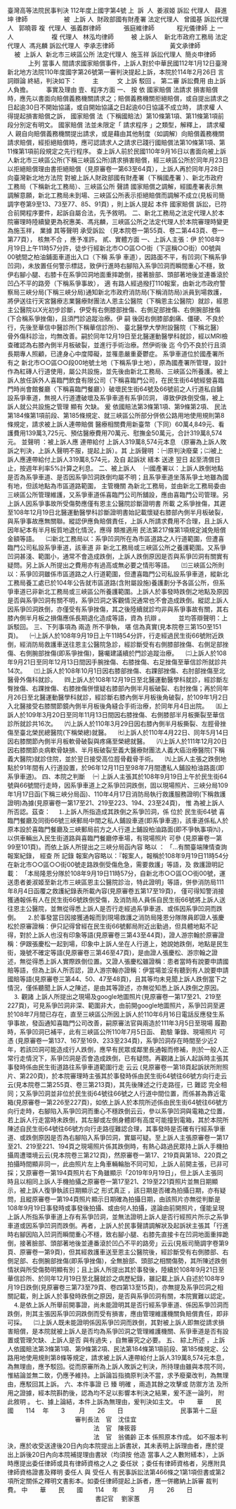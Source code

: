 臺灣高等法院民事判決
112年度上國字第4號
上  訴  人  姜淑姬
訴訟
代理人
  薛進坤
律師
                    
被  
上訴
人  財政部國有財產署
法定代理人
  曾國基
訴訟代理人
  郭曉蓉
複  代理人  張義群律師
            張庭維律師
            程光儀律師
上 一  人                      
複 代理人   林泓均律師         
被 
上訴人
   新北市政府工務局
法定代理人  馮兆麟
訴訟代理人  李承志律師                    
            黃文承律師                    
被  上訴人  新北市三峽區公所
法定代理人  施玉祥
訴訟代理人  簡炎申律師                    
上列
當事人
間請求國家賠償事件，上訴人對於中華民國112年1月12日臺灣新北地方法院110年度國字第26號第一審判決提起上訴，本院於114年2月26日
言詞辯論
終結，判決如下：
　　
主　　　文
上訴
駁回
。
第二審
訴訟費用
由上訴人負擔。
　　事實及理由
壹、程序方面
一、
按
依
國家賠償
法請求
損害賠償
時，應先以書面向賠償義務機關請求之；賠償義務機關拒絕賠償，或自提出請求之日起逾30日不開始協議，或自開始協議之日起逾60日協議不成立時，
請求權
人得提起損害賠償之訴，
國家賠償
法（下稱國賠法）第10條第1項、第11條第1項前段分別定有明文。
國家賠償
法並未限定「
請求程序
」之類型，解釋上，
請求權人
親自向賠償義務機關提出請求，或是藉由其他制度（如調解）向賠償義務機關請求賠償，經拒絕賠償時，應可認請求人之請求已踐行國賠償法第10條第1項、第11條第1項前段規定之先行程序。
查上訴人前於民國110年9月16日以書面向被上訴人新北市三峽區公所(下稱三峽區公所)請求損害賠償，經三峽區公所於同年月23日以拒絕賠償理由書拒絕賠償（見原審卷一第63至64頁），上訴人再於同年月28日向臺灣新北地方法院
對被上訴人財政部國有財產署（下稱國產署
）、新北市政府工務局（下稱新北工務局）、三峽區公所
聲請
國家賠償之調解，經國產署表示無調解意願，新北工務局未到場、三峽區公所表示拒絕賠償而調解不成立(見板司簡調字卷第9至13、73至77、85、91頁)
，則上訴人提起
本件
國家賠償
訴訟，已符合前開程序要件，起訴自屬合法，先予敘明。
二、新北工務局之法定代理人於本院審理時陸續變更為祝惠美、馮兆麟，三峽區公所之法定代理人於本院審理時變更為施玉祥，
業據
其等聲明
承受訴訟
（見本院卷一第55頁、卷二第443頁、卷一第77頁），
核無不合
，應予准許。
貳、實體方面
一、上訴人主張：伊
於108年9月19日上午11時57分許，徒步行經新北市○○區○○街（下逕稱○○街）00號與00號間之柏油鋪面車道出入口（下稱
系爭
車道），因路面不平，有凹洞(下稱系爭凹洞)，未放置任何警示標誌，致伊行進時右腳陷入系爭凹洞而瞬間重心不穩，致伊右腳小腿、右膝卡在系爭凹洞地面重摔跪倒，接著臉部、頭部著地後並連番滾於凹凸不平的路旁（下稱系爭事故），
適
有路人經過撥打110報案，由新北市政府警察局三峽分局(下稱三峽分局)通知新北市政府消防局(下稱消防局)派員到場救護，
將伊送往行天宮醫療志業醫療財團法人恩主公醫院（下稱恩主公醫院）就診，經恩主公醫院以X光初步診斷，伊受有右側膝部挫傷、右側足部挫傷、右側腕部挫傷(下合稱系爭挫傷)，且須門診追蹤治療。伊
嗣
後因右側膝部劇痛、僵硬、不良於行，先後至華信中醫診所(下稱華信診所)、
臺北醫學大學附設醫院（下稱北醫）骨外傷科診治，均無改善。嗣於同年12月19日至北醫運動醫學科就診，經以MRI檢查確認為右膝內側半月板破裂，並進行手術治療。然伊術後
迄
今仍不良於行且須長期專人照顧，已達身心中度障礙，並罹患嚴重憂鬱症。
系爭車道位於國產署所有之
新北市○○區○○段00地號土地（下稱系爭土地），原為國產署所管理，設計作為紅磚人行道使用，屬公共設施，並先後由新北工務局、三峽區公所養護。被上訴人放任訴外人喜臨門飲食有限公司（下稱喜臨門公司，在民生街64號經營喜臨門時尚會館餐廳〈下稱喜臨門餐廳〉）破壞民生街64號及66號前之人行道私自鋪設系爭車道，無視人行道遭破壞及系爭車道有系爭凹洞，
導致伊跌倒受傷，被上訴人就公共設施之管理
顯有
欠缺。
爰
依國賠法第3條第1項、第9條第2項、
民法
第184條第1項前段、第185條規定、就三峽區公所部分併依公路用地使用規則第8條規定，請求被上訴人連帶賠償
醫療相關費用新臺幣（下同）60萬4,849元、看護費用139萬3,725元、預估醫療費用70萬元、慰撫金50萬元，合計319萬8,574元。
並聲明
：被上訴人應
連帶給付
上訴人319萬8,574元本息
（原審為上訴人敗訴之判決，上訴人聲明不服，提起上訴）。其
上訴聲明
：㈠原判決廢棄；㈡被上訴人應連帶給付上訴人319萬8,574元，及自
起訴狀
繕本
送達
翌日
起至清償日止，按週年利率5%計算之利息。
二、被上訴人
　㈠國產署以：上訴人跌倒地點是否為系爭車道、是否因系爭凹洞跌倒均屬不明；且系爭車道坐落系爭土地雖為國有地，但該地點為市區道路範圍，
主管機關
為新北工務局，並由新北工務局委由三峽區公所管理維護，又系爭車道係喜臨門公司所舖設，應由喜臨門公司管理。另上訴人因系爭事故所受傷勢應僅有恩主公醫院診斷證明書
所載
之系爭挫傷，其遲至108年12月19日北醫運動醫學科診斷證明書始記載懷疑右膝部內側半月板破裂，與系爭事故應無關聯。縱認伊應負賠償責任，上訴人所請求費用不合理，且上訴人因年紀本有半月板質地退化情況，應得
類推適用
民法第217條第1項規定減免賠償金額等語。
　㈡新北工務局以：系爭凹洞所在為市區道路之人行道範圍，但遭喜臨門公司私設系爭車道，該車道
非
新北工務局或三峽區公所之養護範圍。又系爭凹洞甚淺、範圍小，通常不會造成跌倒，上訴人跌倒原因是否與系爭凹洞有關實有疑問。另上訴人所提出之費用亦有過高或無必要之情形等語。
　㈢三峽區公所則以：系爭凹洞雖係市區道路之人行道範圍，但遭喜臨門公司私設系爭車道，縱新北工務局養工處已於104年公告就市區道路(含附屬設施)養護劃分予各區公所，但系爭車道已非新北工務局或三峽區公所養護範圍。上訴人於事發時跌倒之地點及原因是否與系爭凹洞有關不明，系爭凹洞之客觀情況通常也不會造成跌倒。縱認上訴人因系爭凹洞跌倒，亦僅受有系爭挫傷，其之後陸續就診均非與系爭事故有關，其右膝內側半月板之損傷應係長期退化造成等語，資為
抗辯
。
　　並均答辯聲明：上訴駁回。
三、下列事項為
兩造
所不爭執，
堪
信為真實(見本院卷三第150至151頁)。
　㈠上訴人於108年9月19日上午11時54分許，行走經過民生街66號附近跌倒，經消防局救護車送往恩主公醫院急診，經診斷受有右側膝部挫傷、右側足部挫傷、右側腕部挫傷(即系爭挫傷)，醫囑建議續於門診追蹤治療。
　㈡上訴人於108年9月21日至同年12月13日間因手腕挫傷、右膝挫傷、右足挫傷至華信診所就診共14次。
　㈢上訴人於108年10月1日因右膝部挫傷、右踝部挫傷、右肘部挫傷至北醫骨外傷科就診。
　㈣上訴人於108年12月19日至北醫運動醫學科就診，經診斷左臀挫傷、右踝挫傷、右膝挫傷併懷疑右膝部內側半月板破裂、右肘挫傷；再於同年月26日至北醫運動醫學科就診，經診斷右膝內側半月板後角破裂，於109年1月2日入北醫接受右膝關節鏡內側半月板後角縫合手術治療，於同年月4日出院。
　㈤上訴人於109年3月20日至同年11月13日間因右膝挫傷、右側膝部半月板撕裂至華信診所就診共16次。
　㈥上訴人於110年3月29日因右膝內側半月板撕裂、左脛骨挫傷至臺北榮民總醫院(下稱榮總)就醫。
　㈦上訴人於110年4月22日、同年5月14日因右膝關節內側半月板軟骨破裂與疼痛至榮總就醫。
　㈧上訴人於111年12月20日因右膝關節炎病軟骨缺損、半月板破裂至義大醫療財團法人義大癌治療醫院(下稱義大醫院)就診住院，並於翌日接受高位脛骨截骨手術。
　㈨上訴人主張之跌倒地點於91年間有人行道設置，於96年12月11日至98年7月間遭私人鋪設柏油路面(即系爭車道)。
四、本院之判斷
　㈠
上訴人主張其於108年9月19日上午於民生街64號與66號間行走時，因系爭車道上之系爭凹洞跌倒，固以現場照片、三峽分局109年1月17日函(下稱三峽分局函)、110年4月17日消防局執行救護服務證明(下稱救護證明)為據(見原審卷一第17至21、219至223、194、23至24頁)，
惟
為被上訴人所否認。茲查：
　⒈上訴人所指造成其跌倒之系爭凹洞，係
位於
民生街64號
喜臨門餐廳及同街66號三峽郵局中間之私人鋪設車道(即系爭車道)，該車道係私人於原本設於喜臨門餐廳及三峽郵局前方之人行道上鋪設柏油路面(即不爭執事項㈨)，以供車輛出入民生街道路與喜臨門餐廳停車場，有現場照片
可參
(見原審卷一第99至101頁)。而依上訴人所提出之三峽分局函內容
略以
：
「…有關臺端陳情查詢報案紀錄，
經查
所
記錄
報案內容略以：『報案人，報稱於108年9月19日11時54分在新北市○○區○○街00號走路跌倒受傷危急，需要救護」等語，及
救護證明記載：
「本局隆恩分隊於108年9月19日11時57分，自新北市○○區○○街00號，運送患者姜淑姬至新北市三峽區恩主公醫院診治，特此證明」等語，併參消防局111年8月4日函覆之救護紀錄表所載內容(見原審卷五第17至19頁)，
僅可得知警消接獲通報係有人在民生街66號跌倒受傷，及消防局人員係自民生街66號將上訴人送往恩主公醫院，並無從得悉上訴人是否行走經過系爭車道、或係因系爭凹洞而跌倒。
　⒉於事發當日因接獲通報而到現場救護之消防局隆恩分隊隊員即證人張慶松於原審證稱：伊只記得曾經在民生街66號郵局附近出勤過，但具體地點不記得，對於上訴人也沒有印象等語(見原審卷三第43至44頁)，證人游宗翰於原審證稱：伊跟張慶松一起到場，印象中上訴人坐在人行道上，她說她跌倒，地點是民生街，幾號不確定等語(見原審卷三第46至47頁)，是由證人張慶松、游宗翰之證述，無從得悉上訴人實際跌倒位置。又證人張慶松雖證稱：患者當時有說要申請國賠等語，但為上訴人所否認，證人游宗翰亦證稱：伊當場並沒有聽到有人說要申請國賠等語(見原審卷三第44、50、47至48頁)，且其等均未見聞上訴人跌倒當下之情況，僅係聽聞上訴人之陳述，是由其等證述，亦無從知悉上訴人跌倒之原因。
　⒊
觀諸
上訴人所提出之現場及google地圖照片(見原審卷一第17至21、219至227頁)，可見系爭凹洞非深、範圍非大，由前開google地圖照片，系爭凹洞至遲於108年7月間已存在，直至三峽區公所因上訴人於110年6月16日電話反應發生系爭事故，發函通知喜臨門公司改善，嗣原審法官與兩造於111年3月5日至現場
履勘
時，系爭凹洞已補平，此有三峽區公所110年7月5日函、
勘驗
筆錄、現場照片
可憑
(見原審卷一第137、167至169、233至234頁)，系爭凹洞存在時間至少近2年，若該凹洞可能造成行人跌倒，應早有民眾或鄰里長通報而修補，則於一般人正常行走情況下，系爭凹洞是否會造成跌倒，已有疑問。再觀諸上訴人起訴時主張其事發時係由民生街道路往系爭車道範圍行走
云云
(見原審卷一第18頁起訴狀所附照片、第220頁)，於本院審理時主張其於事發時係由民生街64號往66號方向行走云云(見本院卷二第255頁、卷三第213頁)，其先後陳述之行走路徑，已
難認
完全相同；又系爭凹洞並非位於民生街64號往66號之人行道中間位置，而係甚為靠近電箱(見原審卷一第226至227頁)，如依上訴人於本院所述係由民生街64號往66號方向行走時，右腳陷入系爭凹洞而重心不穩跌倒云云，參以系爭凹洞與電箱之位置，若上訴人行走當時未跌倒，其左腳或左側身體即有高度可能撞到電箱，其於本院所陳述自民生街64號往66號方向行走路徑難認合理，其事發時是否確有行經系爭車道、或跌倒原因是否為右腳陷入系爭凹洞，實屬可疑。至上訴人主張原審卷一第17至21、219至221、194頁之現場照片係其跌倒時，有熱心路過民眾持上訴人手機拍攝周遭環境云云(見本院卷三第212頁)，然原審卷一第17、219頁與第18、220頁之拍攝時間顯非同一，此由照片左上角車輛輪胎不同可知，上訴人前開主張，已非可採；又原審卷一第194頁照片右下角雖顯示「2019年9月19日」，但上訴人主張同時且以相同上訴人手機拍攝之原審卷一第17至21、219至221頁照片並無日期顯示，被上訴人復爭執該日期顯示之
形式真正
，該日期是否確為拍攝日期，亦有疑問，且縱原審卷一第194頁照片顯示日期確為拍攝日期，由該照片亦無從判斷是108年9月19日事發時或事發後拍攝、或由何人拍攝，遑論由前開照片，僅能呈現上訴人所指系爭車道上存有系爭凹洞，並無法證明上訴人是否行經照片所示之系爭車道或因系爭凹洞而跌倒。再者，上訴人於民事聲請調解狀及起訴狀主張其「行進時右腳因陷入凹洞而瞬間重心不穩，致右腳小腿、右膝先直接卡在凹洞地面重摔跪倒，接著臉部、頭部著地後並連番滾於凹凸不平的路旁」云云(見板司簡調字卷第9頁、原審卷一第9頁)，但其經救護車送至恩主公醫院後，經診斷受有右側膝部、右側足部、右側腕部挫傷(即系爭挫傷)，全無臉部、頭部之相關傷勢，其所陳述跌倒情狀與所受傷勢明顯有別；且上訴人所提出其於事發後，陸續於108年9月21日至華信診所、於同年12月19日至北醫就診之病歷紀錄，雖記載上訴人自述於108年9月19日跌倒(見原審卷三第73至79頁、卷四第13至15頁)，亦無提及系爭凹洞之相關記載，則上訴人於事發時跌倒之原因，是否與系爭凹洞有關，本院實難以認定。
　⒋是依上訴人所舉前開事證，尚未能證明其是否行經系爭車道、係因系爭凹洞而跌倒，則其主張因系爭凹洞跌倒而受有損害，應由管理維護機關負賠償責任，即非可採。
　㈡上訴人既未能證明係因系爭凹洞而跌倒，其對被上訴人即無從請求損害賠償，是本院就被上訴人是否均為系爭凹洞之管理維護機關、系爭車道是否有設置或管理欠缺、上訴人是否
與有過失
，自無審究之必要。
五、
綜上所述
，上訴人依國賠法第3條第1項、第9條第2項、民法第184條第1項前段、第185條規定、公路用地使用規則第8條等規定，請求被上訴人連帶給付上訴人319萬8,574元本息，為無理由，應予駁回。從而原審所為上訴人敗訴之判決，所持理由雖與本院不同，惟結論並無二致，仍應予維持。上訴論旨指摘原判決不當，求予廢棄改判，為無理由，應駁回其上訴。
六、本件事證
已
臻
明確
，兩造其餘之攻擊或
防禦方法
及所用之證據，經本院斟酌後，認為均不足以影響本判決之結果，爰不逐一論列，
附此敘明
。
七、據上論結，本件上訴為無理由，爰判決如主文。
中　　華　　民　　國　　114 　年　　3 　　月　　26　　日
　　　　　　　　　民事第十二庭  
　　　　　　　　　　　審判長法　官　沈佳宜
　　　　　　　　　　　　　　法　官　陳筱蓉
　　　　　　　　　　　　　　法　官　翁儀齡
正本
係照原本作成。
如不服本判決，應於收受送達後20日內向本院提出上訴書狀，其未表明上訴理由者，應於提出上訴後20日內向本院補提理由書狀（均須按
他造
當事人之人數附繕本），上訴時應提出委任律師或具有律師資格之人之
委任狀
；委任有律師資格者，另應附具律師資格證書及釋明
委任人
與
受任人
有民事訴訟法第466條之1第1項但書或第2項所定關係之釋明文書影本。如委任律師提起上訴者，應一併繳納上訴審
裁判
費。
中　　華　　民　　國　　114 　年　　3 　　月　　26　　日
　　　　　　　　　　　　　　
書記官
　劉家蕙